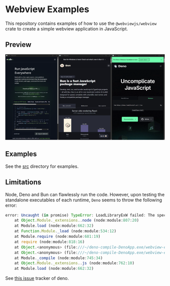 # Webview Examples

This repository contains examples of how to use the `@webviewjs/webview` crate to create a simple webview application in JavaScript.

## Preview

![Preview](./result/image.png)

## Examples

See the [src](./src) directory for examples.

## Limitations

Node, Deno and Bun can flawlessly run the code. However, upon testing the standalone executables of each runtime, `Deno` seems to throw the following error:

```js
error: Uncaught (in promise) TypeError: LoadLibraryExW failed: The specified module could not be found. (os error 126)
    at Object.Module._extensions..node (node:module:807:20)
    at Module.load (node:module:662:32)
    at Function.Module._load (node:module:534:12)
    at Module.require (node:module:681:19)
    at require (node:module:818:16)
    at Object.<anonymous> (file:///~/deno-compile-DenoApp.exe/webview-examples/node_modules/@webviewjs/webview/index.js:72:29)
    at Object.<anonymous> (file:///~/deno-compile-DenoApp.exe/webview-examples/node_modules/@webviewjs/webview/index.js:325:4)
    at Module._compile (node:module:745:34)
    at Object.Module._extensions..js (node:module:762:10)
    at Module.load (node:module:662:32)
```

See [this issue](https://github.com/denoland/deno/issues/23266) tracker of deno.
